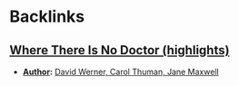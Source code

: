 
# Backlinks
## [Where There Is No Doctor (highlights)](<Where There Is No Doctor (highlights).md>)
- **[Author](<Author.md>):** [David Werner, Carol Thuman, Jane Maxwell](<David Werner, Carol Thuman, Jane Maxwell.md>)


